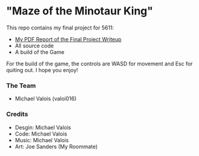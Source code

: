# "Maze of the Minotaur King"

This repo contains my final project for 5611:
* [My PDF Report of the Final Project Writeup](https://github.com/ValoisMichael/ValoisMichael.github.5611.finalproj/files/13710598/5611.Final.Project.Written.Report.pdf)
* All source code
* A build of the Game

For the build of the game, the controls are WASD for movement and Esc for quiting out.
I hope you enjoy!

### The Team
* Michael Valois (valoi016)

### Credits
* Desgin: Michael Valois
* Code: Michael Valois
* Music: Michael Valois
* Art: Joe Sanders (My Roommate)
